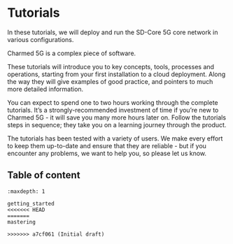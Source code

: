 # Tutorials

In these tutorials, we will deploy and run the SD-Core 5G core network in various configurations.

Charmed 5G is a complex piece of software.

These tutorials will introduce you to key concepts, tools, processes and
operations, starting from your first installation to a cloud deployment.
Along the way they will give examples of good practice, and pointers to much
more detailed information.

You can expect to spend one to two hours working through the complete
tutorials. It’s a strongly-recommended investment of time if you’re new to
Charmed 5G - it will save you many more hours later on. Follow the
tutorials steps in sequence; they take you on a learning journey through the
product.

The tutorials has been tested with a variety of users. We make every effort to
keep them up-to-date and ensure that they are reliable - but if you encounter any
problems, we want to help you, so please let us know.

## Table of content

```{toctree}
:maxdepth: 1

getting_started
<<<<<<< HEAD
=======
mastering

>>>>>>> a7cf061 (Initial draft)
```
